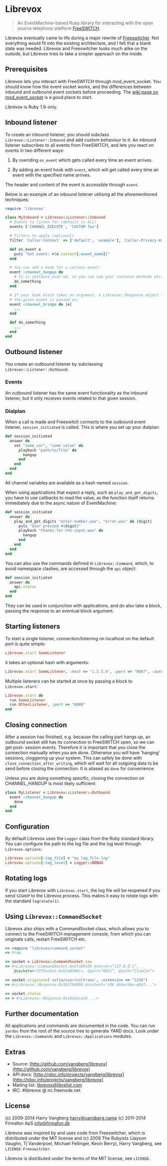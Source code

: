 # Librevox

> An EventMachine-based Ruby library for interacting with the open source 
> telephony platform [FreeSWITCH](http://www.freeswitch.org).

Librevox eventually came to life during a major rewrite of
[Freeswitcher](http://code.rubyists.com/projects/fs/). Not everything would
fit into the existing architecture, and I felt that a blank slate was needed.
Librevox and Freeswitcher looks much alike on the outside, but Librevox tries
to take a simpler approach on the inside.

## Prerequisites

Librevox lets you interact with FreeSWITCH through mod_event_socket. You
should know how the event socket works, and the differences between inbound and
outbound event sockets before proceeding. The
[wiki page on mod_event_socket](http://wiki.freeswitch.org/wiki/Event_Socket) is
a good place to start.

Librevox is Ruby 1.9-only.

## Inbound listener

To create an inbound listener, you should subclass `Librevox::Listener::Inbound`
and add custom behaviour to it. An inbound listener subscribes to all events
from FreeSWITCH, and lets you react on events in two different ways:

1. By overiding `on_event` which gets called every time an event arrives.

2. By adding an event hook with `event`, which will get called every time
   an event with the specified name arrives.

The header and content of the event is accessible through `event`.

Below is an example of an inbound listener utilising all the aforementioned
techniques:

```ruby
require 'librevox'

class MyInbound < Librevox::Listener::Inbound
  # Events to listen for (default is ALL)
  events ['CHANNEL_EXECUTE', 'CUSTOM foo']

  # Filters to apply (optional)
  filter 'Caller-Context' => ['default', 'example'], 'Caller-Privacy-Hide-Name' => 'no'

  def on_event e
    puts "Got event: #{e.content[:event_name]}"
  end

  # You can add a hook for a certain event:
  event :channel_hangup do
    # It is instance_eval'ed, so you can use your instance methods etc:
    do_something
  end

  # If your hook block takes an argument, a Librevox::Response object for
  # the given event is passed on:
  event :channel_bridge do |e|
    ...
  end

  def do_something
    ...
  end
end
```

## Outbound listener

You create an outbound listener by subclassing `Librevox::Listener::Outbound`. 

### Events

An outbound listener has the same event functionality as the inbound listener,
but it only receives events related to that given session.

### Dialplan

When a call is made and Freeswitch connects to the outbound event listener,
`session_initiated` is called. This is where you set up your dialplan:

```ruby
def session_initiated
  answer do
    set "some_var", "some value" do
      playback "path/to/file" do
        hangup
      end
    end
  end
end
```

All channel variables are available as a hash named `session`.

When using applications that expect a reply, such as `play_and_get_digits`,
you have to use callbacks to read the value, as the function itself returns
immediately due to the async nature of EventMachine:

```ruby
def session_initiated
  answer do
    play_and_get_digits "enter-number.wav", "error.wav" do |digit|
      puts "User pressed #{digit}"
      playback "thanks-for-the-input.wav" do
        hangup
      end
    end
  end
end
```

You can also use the commands defined in `Librevox::Command`, which, to avoid
namespace clashes, are accessed through the `api` object:
    
```ruby
def session_initiated
  answer do
    api.status
  end
end
```

They can be used in conjunction with applications, and do also take a block,
passing the response to an eventual block argument.

## Starting listeners

To start a single listener, connection/listening on localhost on the default
port is quite simple:

```ruby
Librevox.start SomeListener
```

it takes an optional hash with arguments:

```ruby
Librevox.start SomeListener, :host => "1.2.3.4", :port => "8087", :auth => "pwd"
```

Multiple listeners can be started at once by passing a block to `Librevox.start`:

```ruby
Librevox.start do
  run SomeListener
  run OtherListener, :port => "8080"
end
```

## Closing connection

After a session has finished, e.g. because the calling part hangs up, an
outbound socket still has its connection to FreeSWITCH open, so we can get post-
session events. Therefore it is important that you close the connection manually
when you are done. Otherwise you will have 'hanging' sessions, cloggering up
your system. This can safely be done with `close_connection_after_writing`,
which will wait for all outgoing data to be send before closing the connection.
It is aliased as `done` for convenience.

Unless you are doing something specific, closing the connection on CHANNEL_HANGUP
is most likely sufficient:
    
```ruby
class MyListener < Librevox::Listener::Outbound
  event :channel_hangup do
    done
  end
end
```

## Configuration

By default Librevox uses the `Logger` class from the Ruby standard library. You
can configure the path to the log file and the log level through `Librevox.options`:

```ruby
Librevox.options[:log_file] = "my_log_file.log"
Librevox.options[:log_level] = Logger::DEBUG
```

## Rotating logs

If you start Librevox with `Librevox.start`, the log file will be reopened if you
send `SIGHUP` to the Librevox process. This makes it easy to rotate logs with the
standard `logrotate(1)`.

## Using `Librevox::CommandSocket`

Librevox also ships with a CommandSocket class, which allows you to connect
to the FreeSWITCH management console, from which you can originate calls,
restart FreeSWITCH etc.

```ruby
>> require "librevox/command_socket"
=> true

>> socket = Librevox::CommandSocket.new
=> #<Librevox::CommandSocket:0xb7a89104 @server=“127.0.0.1”,
    @socket=#<TCPSocket:0xb7a8908c>, @port=“8021”, @auth=“ClueCon”>

>> socket.originate('sofia/user/coltrane', :extension => "1234")
>> #<Librevox::Response:0x10179d388 @content="+OK de0ecbbe-e847...">

>> socket.status
>> > #<Librevox::Response:0x1016acac8 ...>
```

## Further documentation

All applications and commands are documented in the code. You can run
`yardoc` from the root of the source tree to generate YARD docs. Look under
the `Librevox::Commands` and `Librevox::Applications` modules.

## Extras

* Source: [http://github.com/vangberg/librevox](http://github.com/vangberg/librevox)
* API docs: [http://rdoc.info/projects/vangberg/librevox](http://rdoc.info/projects/vangberg/librevox)
* Mailing list: librevox@librelist.com
* IRC: #librevox @ irc.freenode.net

## License

(c) 2009-2014 Harry Vangberg <harry@vangberg.name>
(c) 2011-2014 Firmafon ApS <info@firmafon.dk>

Librevox was inspired by and uses code from Freeswitcher, which is distributed
under the MIT license and (c) 2009 The Rubyists (Jayson Vaughn, Tj Vanderpoel,
Michael Fellinger, Kevin Berry), Harry Vangberg, see `LICENSE-Freeswitcher`.

Librevox is distributed under the terms of the MIT license, see `LICENSE`.
